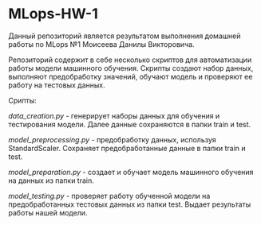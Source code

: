 # MLops-HW-1

Данный репозиторий является результатом выполнения домашней работы по MLops №1 Моисеева Данилы Викторовича.

Репозиторий содержит в себе несколько скриптов для автоматизации работы модели машинного обучения.
Скрипты создают набор данных, выполняют предобработку значений, обучают модель и проверяют ее работу на тестовых данных.

Срипты:

*data_creation.py* - генерирует наборы данных для обучения и тестирования модели. Далее данные сохраняются в папки train и test.

*model_preprocessing.py* - предобработку данных, используя StandardScaler. Сохраняет предобработанные данные в папки train и test.

*model_preparation.py* - создает и обучает модель машинного обучения на данных из папки train. 

*model_testing.py* - проверяет работу обученной модели на предобработанных тестовых данных из папки test. Выдает результаты работы нашей модели.
